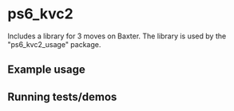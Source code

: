 # ps6_kvc2

Includes a library for 3 moves on Baxter. The library is used by the "ps6_kvc2_usage" package.

## Example usage

## Running tests/demos
    
